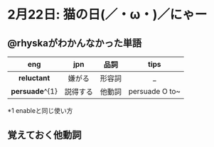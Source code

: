 # 2月22日: 猫の日(／・ω・)／にゃー
## @rhyskaがわかんなかった単語
|eng|jpn|品詞|tips|
|:---:|:---:|:---:|:---:|
|**reluctant**|嫌がる|形容詞|_|
|**persuade**^{1}|説得する|他動詞|persuade O to~|

*1 enableと同じ使い方
## 覚えておく他動詞

